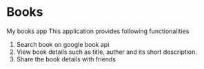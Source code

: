 # Books
My books app
This application provides following functionalities<br>
1) Search book on google book api<br>
2) View book details such as title, auther and its short description.<br>
3) Share the book details with friends<br>

